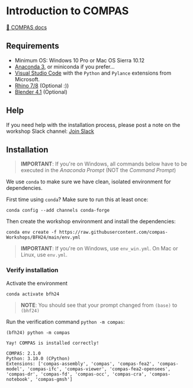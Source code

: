 # Introduction to COMPAS

[📃 COMPAS docs](https://compas.dev)

## Requirements

* Minimum OS: Windows 10 Pro or Mac OS Sierra 10.12
* [Anaconda 3](https://www.anaconda.com/distribution/), or miniconda if you prefer...
* [Visual Studio Code](https://code.visualstudio.com/) with the `Python` and `Pylance` extensions from Microsoft.
* [Rhino 7/8](https://www.rhino3d.com/download) (Optional :))
* [Blender 4.1](https://www.blender.org/download/) (Optional)

## Help

If you need help with the installation process, please post a note on the workshop Slack channel: [Join Slack](https://join.slack.com/t/slack-hnb7978/shared_invite/zt-2imngbpna-IaENmF68m85vPmAFhcbamA)

## Installation

> **IMPORTANT**: If you're on Windows, all commands below have to be executed in the *Anaconda Prompt* (NOT the *Command Prompt*)

We use `conda` to make sure we have clean, isolated environment for dependencies.

First time using <code>conda</code>? Make sure to run this at least once:

    conda config --add channels conda-forge

Then create the workshop environment and install the dependencies:

    conda env create -f https://raw.githubusercontent.com/compas-Workshops/BFH24/main/env.yml

> **IMPORTANT**: If you're on Windows, use `env_win.yml`. On Mac or Linux, use `env.yml`.

### Verify installation

Activate the environment

    conda activate bfh24

> **NOTE**: You should see that your prompt changed from `(base)` to `(bhf24)`

Run the verification command `python -m compas`:

    (bfh24) python -m compas

    Yay! COMPAS is installed correctly!

    COMPAS: 2.1.0
    Python: 3.10.0 (CPython)
    Extensions: ['compas-assembly', 'compas', 'compas-fea2', 'compas-model', 'compas-ifc', 'compas-viewer', 'compas-fea2-opensees', 'compas-dr', 'compas-fd', 'compas-occ', 'compas-cra', 'compas-notebook', 'compas-gmsh']
